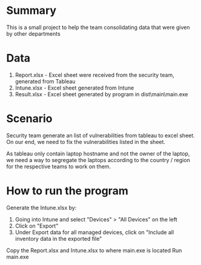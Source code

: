 Summary
=======
This is a small project to help the team consolidating data that were given by other departments

Data
====
1. Report.xlsx - Excel sheet were received from the security team, generated from Tableau
2. Intune.xlsx - Excel sheet generated from Intune
3. Result.xlsx - Excel sheet generated by program in dist\main\main.exe

Scenario
========
Security team generate an list of vulnerabilities from tableau to excel sheet.
On our end, we need to fix the vulnerabilities listed in the sheet.

As tableau only contain laptop hostname and not the owner of the laptop, we need a way to segregate the laptops according to the
country / region for the respective teams to work on them.

How to run the program
======================
Generate the Intune.xlsx by:
  1. Going into Intune and select "Devices" > "All Devices" on the left
  2. Click on "Export"
  3. Under Export data for all managed devices, click on "Include all inventory data in the exported file"

Copy the Report.xlsx and Intune.xlsx to where main.exe is located
Run main.exe

